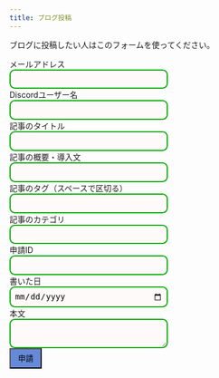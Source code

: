```yaml
---
title: ブログ投稿
---
```

<style>
    .textlines {
    border: 2px solid #0a0;  /* 枠線 */
    border-radius: 0.67em;   /* 角丸 */
    padding: 0.5em;          /* 内側の余白量 */
    background-color: snow;  /* 背景色 */
    width: 20em;             /* 横幅 */
    font-size: 1em;          /* 文字サイズ */
    line-height: 1.2;        /* 行の高さ */
    size: 80%;
    }
    .submitbutton {
        padding: 0.5em 1em;
        text-decoration: none;
        background: #668ad8;
        color: #FFF
        border-bottom: solid 4px #627295
        border-radius: 3px;
    }
    .submitbutton:active {
        -webkit-transform: translateY(4px;)
        transform: translateY(4px;)
        box-shadow: 0 0 1px rgba(0, 0, 0, 0.2);
        border-bottom: none;
    }
</style>
<script>
  window.onload = function() { 
  var el = document.getElementById('g-recaptcha-response'); 
  if (el) { 
    el.setAttribute('required', 'required'); 
  } 
}
</script>
<style>
#g-recaptcha-response {
display: block !important;
position: absolute;
margin: -50px 0 0 0 !important;
z-index: -999999;
opacity: 0;
}
</style>
ブログに投稿したい人はこのフォームを使ってください。<br>
<form action="https://formspree.io/f/xnqllyaw" method="POST">
  <label>
    メールアドレス<br>
    <input type="email" name="_replyto" class="textlines"></input>
  </label><br>
  <label>
    Discordユーザー名<br>
    <input type="text" name="discordusername" class="textlines"></input>
  </label><br>
  <label>
    記事のタイトル<br>
    <input type="text" name="title" class="textlines"></input>
  </label><br>
  <label>
    記事の概要・導入文<br>
    <input type="text" name="description" class="textlines"></input>
  </label><br>
  <label>
    記事のタグ（スペースで区切る）<br>
    <input type="text" name="tags" class="textlines"></input>
  </label><br>
  <label>
    記事のカテゴリ<br>
    <input type="text" name="categories" class="textlines"></input>
  </label><br>
  <label>
    申請ID<br>
    <input type="number" id="contentid" name="contentid" class="textlines" readonly></input>
    <script>
      var contentid = Math.floor( Math.random() * (9999999 + 1 - 1000000) ) + 1000000 ;
      document.getElementById("contentid").setAttribute('value', contentid)
    </script>
  </label><br>
  <label>
    書いた日<br>
    <input type="date" name="date" class="textlines"></input>
  </label><br>
  <label>
    本文<br>
    <textarea name="main" class="textlines"></textarea>
  </label><br>
  <!-- your other form fields go here -->
  <div class="g-recaptcha" data-sitekey="6LeV8NQcAAAAAG3WzxcpLx-e-v3Q8LbCyp1-i1og"></div>
  <button type="submit" class="submitbutton">申請</button>
</form>